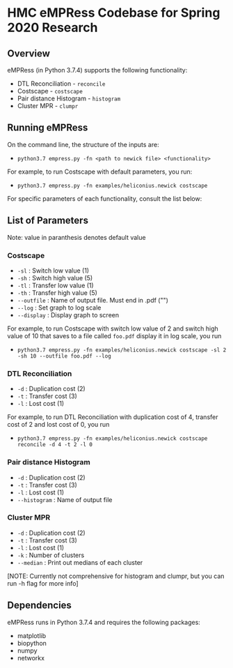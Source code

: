 # HMC eMPRess Codebase for Spring 2020 Research

## Overview
eMPRess (in Python 3.7.4) supports the following functionality:
* DTL Reconciliation - `reconcile`
* Costscape - `costscape`
* Pair distance Histogram - `histogram`
* Cluster MPR - `clumpr`

## Running eMPRess

On the command line, the structure of the inputs are:    
* `python3.7 empress.py -fn <path to newick file> <functionality>`

For example, to run Costscape with default parameters, you run:
* `python3.7 empress.py -fn examples/heliconius.newick costscape`

For specific parameters of each functionality, consult the list below:

## List of Parameters
Note: value in paranthesis denotes default value
### Costscape
* `-sl` : Switch low value (1)
* `-sh` : Switch high value (5)
* `-tl` : Transfer low value (1)
* `-th` : Transfer high value (5)
* `--outfile` : Name of output file. Must end in .pdf ("")
* `--log` : Set graph to log scale
* `--display` : Display graph to screen 

For example, to run Costscape with switch low value of 2 and switch high value of 10 that saves to a file called `foo.pdf` display it in log scale, you run
* `python3.7 empress.py -fn examples/heliconius.newick costscape -sl 2 -sh 10 --outfile foo.pdf --log`

### DTL Reconciliation
* `-d` : Duplication cost (2)
* `-t` : Transfer cost (3)
* `-l` : Lost cost (1)

For example, to run DTL Reconciliation with duplication cost of 4, transfer cost of 2 and lost cost of 0, you run
* `python3.7 empress.py -fn examples/heliconius.newick costscape reconcile -d 4 -t 2 -l 0`

### Pair distance Histogram
* `-d` : Duplication cost (2)
* `-t` : Transfer cost (3)
* `-l` : Lost cost (1)
* `--histogram` : Name of output file

### Cluster MPR
* `-d` : Duplication cost (2)
* `-t` : Transfer cost (3)
* `-l` : Lost cost (1)
* `-k` : Number of clusters
* `--median` : Print out medians of each cluster

[NOTE: Currently not comprehensive for histogram and clumpr, but you can run -h flag for more info]

## Dependencies
eMPRess runs in Python 3.7.4 and requires the following packages:
* matplotlib
* biopython
* numpy
* networkx
